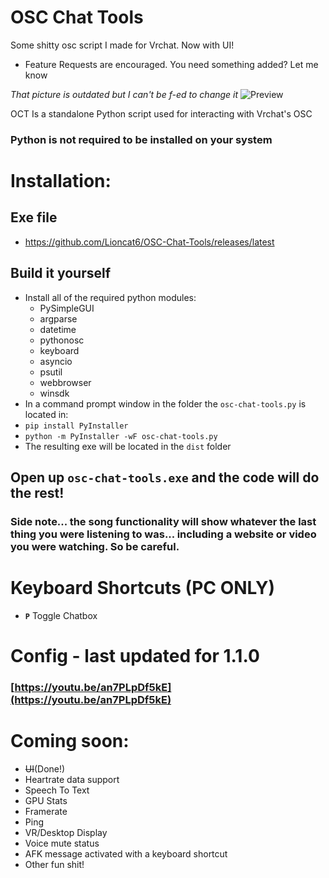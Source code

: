 # OSC Chat Tools 
Some shitty osc script I made for Vrchat. Now with UI!
- Feature Requests are encouraged. You need something added? Let me know

*That picture is outdated but I can't be f-ed to change it*
![Preview](https://github.com/Lioncat6/OSC-Chat-Tools/blob/8e8b062ca4bd965b968cfe6db76df92926af305b/preview.png)

OCT Is a standalone Python script used for interacting with Vrchat's OSC
### Python is not required to be installed on your system

# Installation:
## Exe file
 - https://github.com/Lioncat6/OSC-Chat-Tools/releases/latest
## Build it yourself
 - Install all of the required python modules:
   - PySimpleGUI
   - argparse
   - datetime
   - pythonosc
   - keyboard
   - asyncio
   - psutil
   - webbrowser
   - winsdk
 - In a command prompt window in the folder the `osc-chat-tools.py` is located in:
 - `pip install PyInstaller`
 - `python -m PyInstaller -wF osc-chat-tools.py`
 - The resulting exe will be located in the `dist` folder

## Open up `osc-chat-tools.exe` and the code will do the rest!

### Side note... the song functionality will show whatever the last thing you were listening to was... including a website or video you were watching. So be careful.

# Keyboard Shortcuts (PC ONLY)
- **`P`** Toggle Chatbox

# Config - last updated for 1.1.0
### [https://youtu.be/an7PLpDf5kE](https://youtu.be/an7PLpDf5kE)

# Coming soon:
 - ~~UI~~(Done!)
 - Heartrate data support
 - Speech To Text
 - GPU Stats
 - Framerate
 - Ping
 - VR/Desktop Display
 - Voice mute status
 - AFK message activated with a keyboard shortcut
 - Other fun shit!
